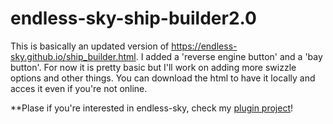 # endless-sky-ship-builder2.0
This is basically an updated version of https://endless-sky.github.io/ship_builder.html.
I added a 'reverse engine button' and a 'bay button'. For now it is pretty basic but I'll work on adding more swizzle options and other things.
You can download the html to have it locally and acces it even if you're not online.

**Plase if you're interested in endless-sky, check my [plugin project](https://github.com/OcelotWalrus/Cromha-Expansion-plugin)!

